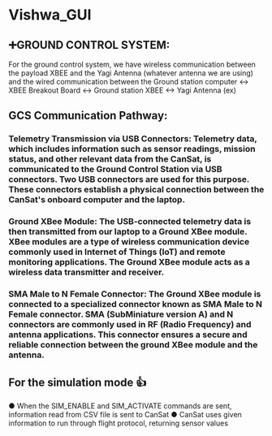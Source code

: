 # Vishwa_GUI
## ➕GROUND CONTROL SYSTEM:

For the ground control system, we have wireless communication between the payload XBEE and the Yagi Antenna (whatever antenna we are using) and the wired communication between the Ground station computer <-> XBEE Breakout Board <-> Ground station XBEE <-> Yagi Antenna (ex)

## GCS Communication Pathway:

### Telemetry Transmission via USB Connectors: Telemetry data, which includes information such as sensor readings, mission status, and other relevant data from the CanSat, is communicated to the Ground Control Station via USB connectors. Two USB connectors are used for this purpose. These connectors establish a physical connection between the CanSat's onboard computer and the laptop.

### Ground XBee Module: The USB-connected telemetry data is then transmitted from our laptop to a Ground XBee module. XBee modules are a type of wireless communication device commonly used in Internet of Things (IoT) and remote monitoring applications. The Ground XBee module acts as a wireless data transmitter and receiver.

### SMA Male to N Female Connector: The Ground XBee module is connected to a specialized connector known as SMA Male to N Female connector. SMA (SubMiniature version A) and N connectors are commonly used in RF (Radio Frequency) and antenna applications. This connector ensures a secure and reliable connection between the ground XBee module and the antenna.

## For the simulation mode 👍
● When the SIM_ENABLE and SIM_ACTIVATE commands are sent, information read from CSV file is sent to CanSat 
● CanSat uses given information to run through flight protocol, returning sensor values 


